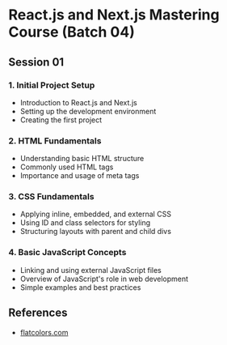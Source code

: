 # React.js and Next.js Mastering Course (Batch 04)

## Session 01

### 1. Initial Project Setup

- Introduction to React.js and Next.js
- Setting up the development environment
- Creating the first project

### 2. HTML Fundamentals

- Understanding basic HTML structure
- Commonly used HTML tags
- Importance and usage of meta tags

### 3. CSS Fundamentals

- Applying inline, embedded, and external CSS
- Using ID and class selectors for styling
- Structuring layouts with parent and child divs

### 4. Basic JavaScript Concepts

- Linking and using external JavaScript files
- Overview of JavaScript's role in web development
- Simple examples and best practices

## References

- [flatcolors.com](https://flatuicolors.com/)
